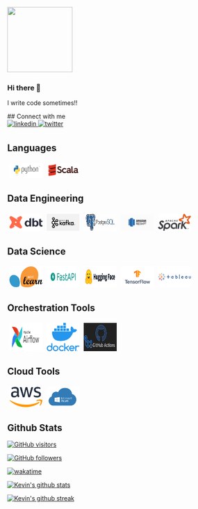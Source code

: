 <img src="https://i.pinimg.com/originals/af/2d/fc/af2dfc088d58188b3d508eeb367b1c2e.gif"
height="150px" width="150px">

### Hi there 👋
<p>
I write code sometimes!!
</p>
## Connect with me
<div align="left">
<a href="https://www.linkedin.com/in/mori-wesonga-150505219" target="_blank">
<img src=https://img.shields.io/badge/linkedin-%231E77B5.svg?&style=for-the-badge&logo=linkedin&logoColor=white alt=linkedin style="margin-bottom: 5px;" />
<a href="https://twitter.com/moridev" target="_blank">
<img src=https://img.shields.io/badge/twitter-%2300acee.svg?&style=for-the-badge&logo=twitter&logoColor=white alt=twitter style="margin-bottom: 5px;" />

</a>

 
</div>  
<!-- Languages Section -->
<h2>Languages</h2>
<div style="display: flex; flex-wrap: wrap;">
  <img src="images/python.png" style="width:15%; max-height:150px; margin:5px;">
  <img src="images/scala.png" style="width:15%; max-height:150px; margin:5px;">
</div>

<!-- Data Engineering Section -->
<h2>Data Engineering</h2>
<div style="display: flex; flex-wrap: wrap;">
  <img src="images/dbt.png" style="width:15%; max-height:150px; margin:5px;">
  <img src="images/kafka.png" style="width:15%; max-height:150px; margin:5px;">
  <img src="images/postgres.jpeg" style="width:15%; max-height:150px; margin:5px;">
  <img src="images/redshift.png" style="width:15%; max-height:150px; margin:5px;">
  <img src="images/spark.png" style="width:15%; max-height:150px; margin:5px;">
</div>

<!-- Data Science Section -->
<h2>Data Science</h2>
<div style="display: flex; flex-wrap: wrap;">
  <img src="images/sklearn.png" style="width:15%; max-height:150px; margin:5px;">
  <img src="images/fastapi.png" style="width:15%; max-height:150px; margin:5px;">
  <img src="images/huggingface.png" style="width:15%; max-height:150px; margin:5px;">
  <img src="images/tensorflow.png" style="width:15%; max-height:150px; margin:5px;">
  <img src="images/tableau.png" style="width:15%; max-height:150px; margin:5px;">

</div>

<!-- Orchestration Tools Section -->
<h2>Orchestration Tools</h2>
<div style="display: flex; flex-wrap: wrap;">
  <img src="images/airflow.png" style="width:15%; max-height:150px; margin:5px;">
  <img src="images/docker.png" style="width:15%; max-height:150px; margin:5px;">
  <img src="images/github.png" style="width:15%; max-height:150px; margin:5px;">

</div>


<!-- Cloud Tools Section -->
<h2>Cloud Tools</h2>
<div style="display: flex; flex-wrap: wrap;">
  <img src="images/aws.png" style="width:15%; max-height:150px; margin:5px;">
  <img src="images/azure.png" style="width:15%; max-height:150px; margin:5px;">


</div>


## Github Stats
[![GitHub visitors](https://visitor-badge.laobi.icu/badge?page_id=Kevin-Nduati)](https://github.com/Kevin-Nduati)<br>

[![GitHub followers](https://img.shields.io/github/followers/Kevin-Nduati?&logo=github)](https://github.com/Kevin-Nduati?tab=followers)<br>

[![wakatime](https://wakatime.com/badge/user/93463914-b0e7-4523-b8d6-1d38df8cedd1.svg)](https://wakatime.com/@93463914-b0e7-4523-b8d6-1d38df8cedd1)<br>

[![Kevin's github stats](https://github-readme-stats.vercel.app/api?username=Kevin-Nduati&theme=blue-green)](https://github.com/Kevin-Nduati/github-readme-stats)<br>
<!-- [![Kevin's top languages](https://github-readme-stats.vercel.app/api/top-langs/?username=Kevin-Nduati&theme=blue-green)](https://github.com/Kevin-Nduati/github-readme-stats)<br> -->
[![Kevin's github streak](https://github-readme-streak-stats.herokuapp.com/?user=Kevin-Nduati&theme=blue-green)](https://github.com/Kevin-Nduati/github-readme-streak-stats)